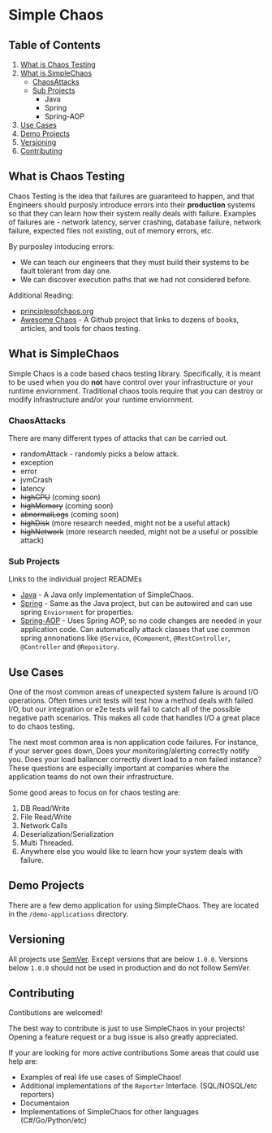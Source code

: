 # Simple Chaos

## Table of Contents

1. [What is Chaos Testing](#what-is-chaos-testing)
1. [What is SimpleChaos](#what-is-simplechaos)
    * [ChaosAttacks](#chaosattacks)
    * [Sub Projects](#sub-projects)
        * Java
        * Spring
        * Spring-AOP
1. [Use Cases](#use-cases)
1. [Demo Projects](#demo-projects)
1. [Versioning](#versioning)
1. [Contributing](#contributing)

## What is Chaos Testing
Chaos Testing is the idea that failures are guaranteed to happen, and that Engineers should purposly introduce errors into their **production** systems so that they can learn how their system really deals with failure. Examples of failures are - network latency, server crashing, database failure, network failure, expected files not existing, out of memory errors, etc.

By purposley intoducing errors:
* We can teach our engineers that they must build their systems to be fault tolerant from day one.
* We can discover execution paths that we had not considered before.  

Additional Reading:
* [principlesofchaos.org](https://principlesofchaos.org/)
* [Awesome Chaos](https://github.com/dastergon/awesome-chaos-engineering) - A Github project that links to dozens of books, articles, and tools for chaos testing.
## What is SimpleChaos
Simple Chaos is a code based chaos testing library. Specifically, it is meant to be used when you do **not** have control over your infrastructure or your runtime enviornment. Traditional chaos tools require that you can destroy or modify infrastructure and/or your runtime enviornment.
### ChaosAttacks
There are many different types of attacks that can be carried out. 
* randomAttack - randomly picks a below attack.
* exception
* error
* jvmCrash
* latency
* ~~highCPU~~ (coming soon)
* ~~highMemory~~ (coming soon)
* ~~abnormalLogs~~ (coming soon)
* ~~highDisk~~ (more research needed, might not be a useful attack) 
* ~~highNetwork~~ (more research needed, might not be a useful or possible attack)
### Sub Projects
Links to the individual project READMEs
* [Java](java/README.md) - A Java only implementation of SimpleChaos.
* [Spring](spring/README.md) - Same as the Java project, but can be autowired and can use spring `Enviornment` for properties.
* [Spring-AOP](spring-aop/README.md) - Uses Spring AOP, so no code changes are needed in your application code. Can automatically attack classes that use common spring annonations like `@Service`, `@Component`, `@RestController`, `@Controller` and `@Repository`.
## Use Cases

One of the most common areas of unexpected system failure is around I/O operations. Often times unit tests will test how a method deals with failed I/O, but our integration or e2e tests will fail to catch all of the possible negative path scenarios. This makes all code that handles I/O a great place to do chaos testing. 

The next most common area is non application code failures. For instance, if your server goes down, Does your monitoring/alerting correctly notify you. Does your load ballancer correctly divert load to a non failed instance? These questions are especially important at companies where the application teams do not own their infrastructure. 

Some good areas to focus on for chaos testing are:
1. DB Read/Write
2. File Read/Write
3. Network Calls
4. Deserialization/Serialization
5. Multi Threaded. 
6. Anywhere else you would like to learn how your system deals with failure. 


## Demo Projects

There are a few demo application for using SimpleChaos. They are located in the `/demo-applications` directory. 

## Versioning
All projects use [SemVer](https://semver.org/). Except versions that are below `1.0.0`. Versions below `1.0.0` should not be used in production and do not follow SemVer.
## Contributing
Contibutions are welcomed! 

The best way to contribute is just to use SimpleChaos in your projects! Opening a feature request or a bug issue is also greatly appreciated.  

If your are looking for more active contributions Some areas that could use help are:
* Examples of real life use cases of SimpleChaos!
* Additional implementations of the `Reporter` Interface. (SQL/NOSQL/etc reporters)
* Documentaion
* Implementations of SimpleChaos for other languages (C#/Go/Python/etc)
